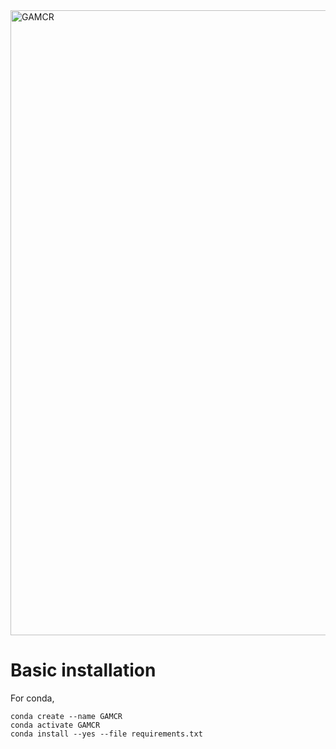 <img src="https://github.com/quentin-duchemin/GAMCR/blob/main/img/logo.png?raw=true" width="1000" alt="GAMCR">


# Basic installation

For conda,

```
conda create --name GAMCR
conda activate GAMCR
conda install --yes --file requirements.txt
```
